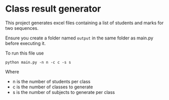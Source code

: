 # Class result generator

This project generates excel files containing a list of students and marks for two sequences. 

Ensure you create a folder named `output` in the same folder as main.py before executing it. 


To run this file use
````
python main.py -n n -c c -s s
````

Where
* n is the number of students per class
* c is the number of classes to generate
* s is the number of subjects to generate per class
